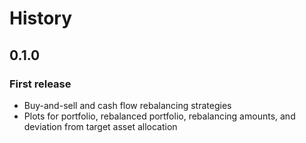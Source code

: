 # History

## 0.1.0
### First release
* Buy-and-sell and cash flow rebalancing strategies
* Plots for portfolio, rebalanced portfolio, rebalancing amounts, and deviation from target asset allocation